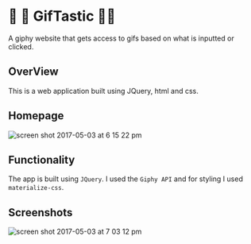 # :pizza: :fries: GifTastic :pizza::fries:
A giphy website that gets access to gifs based on what is inputted or clicked. 

## OverView

This is a web application built using JQuery, html and css. 

## Homepage

![screen shot 2017-05-03 at 6 15 22 pm](https://cloud.githubusercontent.com/assets/26077051/25684017/fca76ea2-302c-11e7-8724-e57fb9fc277c.png)

## Functionality 

The app is built using `JQuery`. I used the `Giphy API` and for styling I used `materialize-css`. 

## Screenshots 

![screen shot 2017-05-03 at 7 03 12 pm](https://cloud.githubusercontent.com/assets/26077051/25685115/3ae1af38-3033-11e7-8a6c-d9d7222b1dc8.png)
